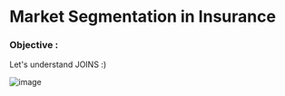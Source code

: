 # Market Segmentation in Insurance

### Objective  :
Let's understand JOINS :)

<img align="center" src="https://user-images.githubusercontent.com/34673684/138893526-ff20adbd-d67f-4151-a487-4992c5696085.png" alt="image">


